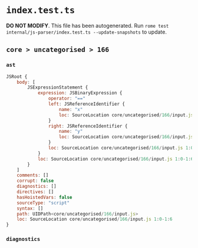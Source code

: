 # `index.test.ts`

**DO NOT MODIFY**. This file has been autogenerated. Run `rome test internal/js-parser/index.test.ts --update-snapshots` to update.

## `core > uncategorised > 166`

### `ast`

```javascript
JSRoot {
	body: [
		JSExpressionStatement {
			expression: JSBinaryExpression {
				operator: "=="
				left: JSReferenceIdentifier {
					name: "x"
					loc: SourceLocation core/uncategorised/166/input.js 1:0-1:1 (x)
				}
				right: JSReferenceIdentifier {
					name: "y"
					loc: SourceLocation core/uncategorised/166/input.js 1:5-1:6 (y)
				}
				loc: SourceLocation core/uncategorised/166/input.js 1:0-1:6
			}
			loc: SourceLocation core/uncategorised/166/input.js 1:0-1:6
		}
	]
	comments: []
	corrupt: false
	diagnostics: []
	directives: []
	hasHoistedVars: false
	sourceType: "script"
	syntax: []
	path: UIDPath<core/uncategorised/166/input.js>
	loc: SourceLocation core/uncategorised/166/input.js 1:0-1:6
}
```

### `diagnostics`

```

```
